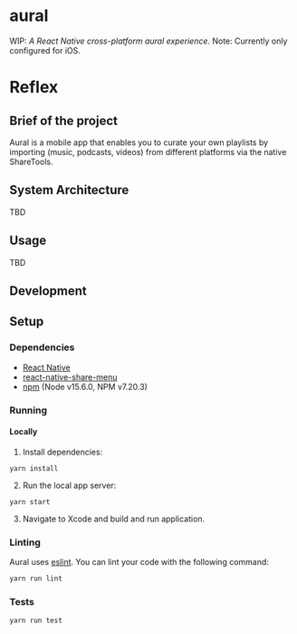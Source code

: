 # aural
WIP: _A React Native cross-platform aural experience._
Note: Currently only configured for iOS.

# Reflex

## Brief of the project

Aural is a mobile app that enables you to curate your own playlists  by importing (music, podcasts, videos) from different platforms via the native ShareTools.

## System Architecture

TBD

## Usage

TBD

## Development

## Setup

### Dependencies

- [React Native](https://github.com/facebook/react-native)
- [react-native-share-menu](https://github.com/meedan/react-native-share-menu)
- [npm](https://www.npmjs.com/) (Node v15.6.0, NPM v7.20.3)

### Running

#### Locally

1. Install dependencies:
```
yarn install
```

2. Run the local app server:
```
yarn start
```

3. Navigate to Xcode and build and run application.


### Linting
Aural uses [eslint](https://github.com/eslint/eslint). You can lint your code with the following command:
```sh
yarn run lint
```

### Tests

```sh
yarn run test
```
